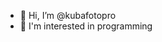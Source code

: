 - 👋 Hi, I’m @kubafotopro
- 👀 I'm interested in programming

<!---
kubafotopro/kubafotopro is a ✨ special ✨ repository because its `README.md` (this file) appears on your GitHub profile.
You can click the Preview link to take a look at your changes.
--->

